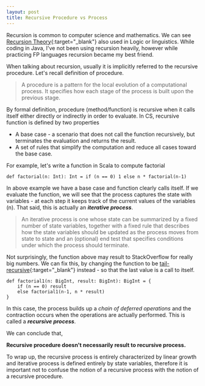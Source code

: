 ```yaml
---
layout: post
title: Recursive Procedure vs Process
---
```


Recursion is common to computer science and mathematics. We can see [Recursion Theory](https://en.wikipedia.org/wiki/Computability_theory){:target="_blank"} also used in Logic or linguistics. While coding in Java, I've not been using recursion heavily, however while practicing FP languages recursion became my best friend.

When talking about recursion, usually it is implicitly referred to the recursive procedure. Let's recall definition of procedure.

> A procedure is a pattern for the local evolution of a computational process. It specifies how each stage of the process is built upon the previous stage.

By formal definition, procedure (method/function) is recursive when it calls itself either directly or indirectly in order to evaluate. In CS, recursive function is defined by two properties

* A base case - a scenario that does not call the function recursively, but terminates the evaluation and returns the result.
* A set of rules that simplify the computation and reduce all cases toward the base case.

For example, let's write a function in Scala to compute factorial

```
def factorial(n: Int): Int = if (n == 0) 1 else n * factorial(n-1)
```
In above example we have a base case and function clearly calls itself. If we evaluate the function, we will see that the process captures the state with variables - at each step it keeps track of the current values of the variables (n). That said, this is actually an **_iterative process_**. 

> An iterative process is one whose state can be summarized by a fixed number of state variables, together with a fixed rule that describes how the state variables should be updated as the process moves from state to state and an (optional) end test that specifies conditions under which the process should terminate.

Not surprisingly, the function above may result to StackOverflow for really big numbers. We can fix this, by changing the function to be [tail-recursive](https://en.wikipedia.org/wiki/Tail_call){:target="_blank"} instead - so that the last value is a call to itself.

```
def factorial1(n: BigInt, result: BigInt): BigInt = {
	if (n == 0) result 
	else factorial1(n-1, n * result)
}
```

In this case, the process builds up a _chain of deferred operations_ and the contraction occurs when the operations are actually performed. This is called a **_recursive process_**.

We can conclude that,

**Recursive procedure doesn't necessarily result to recursive process.**

To wrap up, the recursive process is entirely characterized by linear growth and iterative process is defined entirely by state variables, therefore it is important not to confuse the notion of a recursive process with the notion of a recursive procedure.